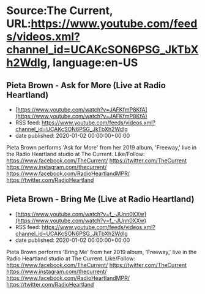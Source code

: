 # Source:The Current, URL:https://www.youtube.com/feeds/videos.xml?channel_id=UCAKcSON6PSG_JkTbXh2WdIg, language:en-US

## Pieta Brown - Ask for More (Live at Radio Heartland)
 - [https://www.youtube.com/watch?v=JAFKfmP8KfA](https://www.youtube.com/watch?v=JAFKfmP8KfA)
 - RSS feed: https://www.youtube.com/feeds/videos.xml?channel_id=UCAKcSON6PSG_JkTbXh2WdIg
 - date published: 2020-01-02 00:00:00+00:00

Pieta Brown performs 'Ask for More' from her 2019 album, 'Freeway,' live in the Radio Heartland studio at The Current.
Like/Follow:
https://www.facebook.com/TheCurrent/
https://twitter.com/TheCurrent
https://www.instagram.com/thecurrent/
https://www.facebook.com/RadioHeartlandMPR/
https://twitter.com/RadioHeartland

## Pieta Brown - Bring Me (Live at Radio Heartland)
 - [https://www.youtube.com/watch?v=f_-JUnn0XXw](https://www.youtube.com/watch?v=f_-JUnn0XXw)
 - RSS feed: https://www.youtube.com/feeds/videos.xml?channel_id=UCAKcSON6PSG_JkTbXh2WdIg
 - date published: 2020-01-02 00:00:00+00:00

Pieta Brown performs 'Bring Me' from her 2019 album, 'Freeway,' live in the Radio Heartland studio at The Current.
Like/Follow:
https://www.facebook.com/TheCurrent/
https://twitter.com/TheCurrent
https://www.instagram.com/thecurrent/
https://www.facebook.com/RadioHeartlandMPR/
https://twitter.com/RadioHeartland

